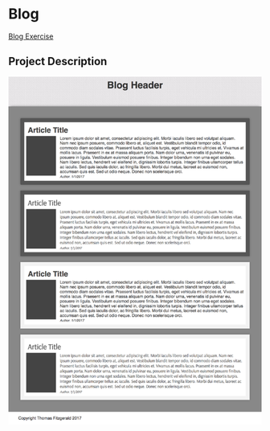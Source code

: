 # Blog

[Blog Exercise](https://github.com/nashville-software-school/front-end-milestones/blob/master/2-the-static-web/exercises/SW_HTML_BLOG.md)

## Project Description


![Blog Screen Shot](https://raw.githubusercontent.com/basictom/blog/master/screen_shot.png)
